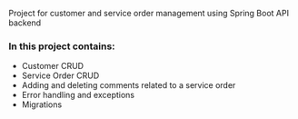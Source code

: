 Project for customer and service order management using Spring Boot API backend

### In this project contains:

- Customer CRUD
- Service Order CRUD
- Adding and deleting comments related to a service order
- Error handling and exceptions
- Migrations
